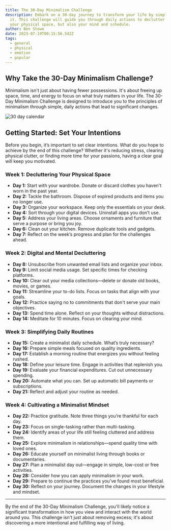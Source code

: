 ```yaml
---
title: The 30-Day Minimalism Challenge
description: Embark on a 30-day journey to transform your life by simplifying
  it. This challenge will guide you through daily actions to declutter not just
  your physical space, but also your mind and schedule.
author: Ben Stowe
date: 2023-07-19T00:15:56.542Z
tags:
  - general
  - physical
  - emotion
  - popular
---
```

## Why Take the 30-Day Minimalism Challenge?

Minimalism isn't just about having fewer possessions. It's about freeing up space, time, and energy to focus on what truly matters in your life. The 30-Day Minimalism Challenge is designed to introduce you to the principles of minimalism through simple, daily actions that lead to significant changes.

![30 day calendar](/static/img/blog-image-5.png "30 day calendar")

## Getting Started: Set Your Intentions

Before you begin, it’s important to set clear intentions. What do you hope to achieve by the end of this challenge? Whether it's reducing stress, clearing physical clutter, or finding more time for your passions, having a clear goal will keep you motivated.

### Week 1: Decluttering Your Physical Space

* **Day 1:** Start with your wardrobe. Donate or discard clothes you haven't worn in the past year.
* **Day 2:** Tackle the bathroom. Dispose of expired products and items you no longer use.
* **Day 3:** Organize your workspace. Keep only the essentials on your desk.
* **Day 4:** Sort through your digital devices. Uninstall apps you don’t use.
* **Day 5:** Address your living areas. Choose ornaments and furniture that serve a purpose or bring you joy.
* **Day 6:** Clean out your kitchen. Remove duplicate tools and gadgets.
* **Day 7:** Reflect on the week’s progress and plan for the challenges ahead.

### Week 2: Digital and Mental Decluttering

* **Day 8:** Unsubscribe from unwanted email lists and organize your inbox.
* **Day 9:** Limit social media usage. Set specific times for checking platforms.
* **Day 10:** Clear out your media collections—delete or donate old books, movies, or games.
* **Day 11:** Streamline your to-do lists. Focus on tasks that align with your goals.
* **Day 12:** Practice saying no to commitments that don't serve your main objectives.
* **Day 13:** Spend time alone. Reflect on your thoughts without distractions.
* **Day 14:** Meditate for 10 minutes. Focus on clearing your mind.

### Week 3: Simplifying Daily Routines

* **Day 15:** Create a minimalist daily schedule. What’s truly necessary?
* **Day 16:** Prepare simple meals focused on quality ingredients.
* **Day 17:** Establish a morning routine that energizes you without feeling rushed.
* **Day 18:** Define your leisure time. Engage in activities that replenish you.
* **Day 19:** Evaluate your financial expenditures. Cut out unnecessary spending.
* **Day 20:** Automate what you can. Set up automatic bill payments or subscriptions.
* **Day 21:** Reflect and adjust your routine as needed.

### Week 4: Cultivating a Minimalist Mindset

* **Day 22:** Practice gratitude. Note three things you’re thankful for each day.
* **Day 23:** Focus on single-tasking rather than multi-tasking.
* **Day 24:** Identify areas of your life still feeling cluttered and address them.
* **Day 25:** Explore minimalism in relationships—spend quality time with loved ones.
* **Day 26:** Educate yourself on minimalist living through books or documentaries.
* **Day 27:** Plan a minimalist day out—engage in simple, low-cost or free activities.
* **Day 28:** Consider how you can apply minimalism in your work.
* **Day 29:** Prepare to continue the practices you’ve found most beneficial.
* **Day 30:** Reflect on your journey. Document the changes in your lifestyle and mindset.

- - -

By the end of the 30-Day Minimalism Challenge, you'll likely notice a significant transformation in how you view and interact with the world around you. This challenge isn't just about removing excess; it's about discovering a more intentional and fulfilling way of living.